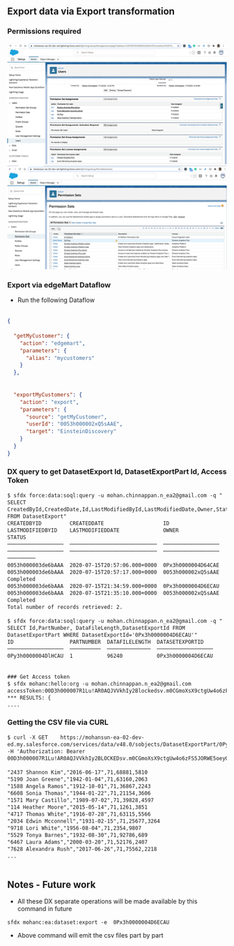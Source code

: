 ## Export data via Export transformation

### Permissions required

![ps-1](img/export-user-ps-1.png)
![ps-2](img/export-user-ps-2.png)


### Export via edgeMart  Dataflow
- Run the following Dataflow 

``` json 

{

  "getMyCustomer": {
    "action": "edgemart",
    "parameters": {
      "alias": "mycustomers"
    }
  },


  "exportMyCustomers": {
    "action": "export",
    "parameters": {
      "source": "getMyCustomer",
      "userId": "0053h000002xQ5sAAE",
      "target": "EinsteinDiscovery"
    }
  }
}


```



### DX query to get DatasetExport Id, DatasetExportPart Id, Access Token

```
$ sfdx force:data:soql:query -u mohan.chinnappan.n_ea2@gmail.com -q " SELECT CreatedById,CreatedDate,Id,LastModifiedById,LastModifiedDate,Owner,Status FROM DatasetExport"
CREATEDBYID         CREATEDDATE                   ID                  LASTMODIFIEDBYID    LASTMODIFIEDDATE              OWNER               STATUS
──────────────────  ────────────────────────────  ──────────────────  ──────────────────  ────────────────────────────  ──────────────────  ─────────
0053h000003de6bAAA  2020-07-15T20:57:06.000+0000  0Px3h0000004D64CAE  0053h000003de6bAAA  2020-07-15T20:57:17.000+0000  0053h000002xQ5sAAE  Completed
0053h000003de6bAAA  2020-07-15T21:34:59.000+0000  0Px3h0000004D6ECAU  0053h000003de6bAAA  2020-07-15T21:35:10.000+0000  0053h000002xQ5sAAE  Completed
Total number of records retrieved: 2.

$ sfdx force:data:soql:query -u mohan.chinnappan.n_ea2@gmail.com -q " SELECT Id,PartNumber, DataFileLength,DatasetExportId FROM DatasetExportPart WHERE DatasetExportId='0Px3h0000004D6ECAU'"
ID                  PARTNUMBER  DATAFILELENGTH  DATASETEXPORTID
──────────────────  ──────────  ──────────────  ──────────────────
0Py3h0000004DlHCAU  1           96240           0Px3h0000004D6ECAU


### Get Access token
$ sfdx mohanc:hello:org -u mohan.chinnappan.n_ea2@gmail.com 
accessToken:00D3h000007R1Lu!AR0AQJVVkhIy2Blockedsv.m0CGmoXsX9ctgUw4o6zFS5JORWE5oeyQUUE5xRUHFt3RSjDSZ2O4SheisV1rQdjswwZgVtCZ_V32qeB
*** RESULTS: {
....

```

### Getting the CSV file via CURL
```
$ curl -X GET    https://mohansun-ea-02-dev-ed.my.salesforce.com/services/data/v48.0/sobjects/DatasetExportPart/0Py3h0000004DlHCAU/DataFile  -H 'Authorization: Bearer 00D3h000007R1Lu!AR0AQJVVkhIy2BLOCKEDsv.m0CGmoXsX9ctgUw4o6zFS5JORWE5oeyQUUE5xRUHFt3RSjDSZ2O4SheisV1rQdjswwZgVtCZ_V32qeB'

"2437 Shannon Kim","2016-06-17",71,68881,5810
"5190 Joan Greene","1942-01-04",71,63160,2063
"1588 Angela Ramos","1912-10-01",71,36867,2243
"6608 Sonia Thomas","1944-01-22",71,21154,3606
"1571 Mary Castillo","1989-07-02",71,39828,4597
"114 Heather Moore","2015-05-14",71,1261,3851
"4717 Thomas White","1916-07-28",71,63115,5566
"2034 Edwin Mcconnell","1931-02-15",71,25677,3264
"9718 Lori White","1956-08-04",71,2354,9807
"5529 Tonya Barnes","1932-08-30",71,92786,689
"6467 Laura Adams","2000-03-20",71,52176,2407
"7628 Alexandra Rush","2017-06-26",71,75562,2218
...


```

## Notes - Future work
- All these DX separate operations will be made available by this command in future

``` 
sfdx mohanc:ea:dataset:export -e  0Px3h0000004D6ECAU

```
- Above command will emit the csv files part by part
